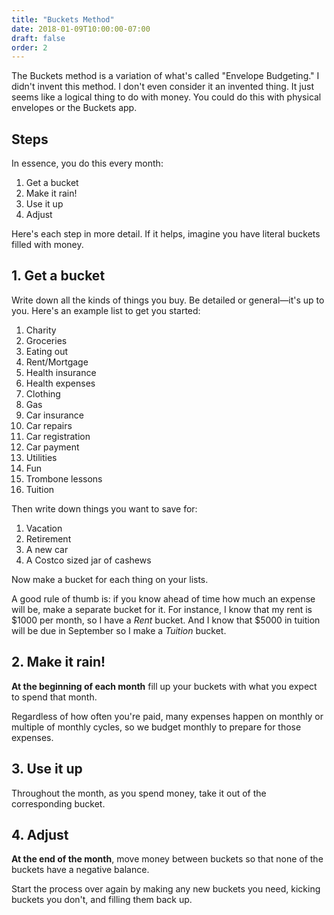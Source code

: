 ```yaml
---
title: "Buckets Method"
date: 2018-01-09T10:00:00-07:00
draft: false
order: 2
---
```


The Buckets method is a variation of what's called "Envelope Budgeting."  I didn't invent this method.  I don't even consider it an invented thing.  It just seems like a logical thing to do with money.  You could do this with physical envelopes or the Buckets app.

## Steps

In essence, you do this every month:

1. Get a bucket
2. Make it rain!
3. Use it up
4. Adjust

Here's each step in more detail.  If it helps, imagine you have literal buckets filled with money.

## 1. Get a bucket

Write down all the kinds of things you buy.  Be detailed or general&mdash;it's up to you.  Here's an example list to get you started:

1. Charity
2. Groceries
3. Eating out
4. Rent/Mortgage
5. Health insurance
6. Health expenses
7. Clothing
8. Gas
9. Car insurance
10. Car repairs
11. Car registration
12. Car payment
13. Utilities
14. Fun
15. Trombone lessons
16. Tuition

Then write down things you want to save for:

1. Vacation
2. Retirement
3. A new car
4. A Costco sized jar of cashews

Now make a bucket for each thing on your lists.

A good rule of thumb is: if you know ahead of time how much an expense will be, make a separate bucket for it.  For instance, I know that my rent is $1000 per month, so I have a *Rent* bucket.  And I know that $5000 in tuition will be due in September so I make a *Tuition* bucket.

## 2. Make it rain!

**At the beginning of each month** fill up your buckets with what you expect to spend that month.

Regardless of how often you're paid, many expenses happen on monthly or multiple of monthly cycles, so we budget monthly to prepare for those expenses.


## 3. Use it up

Throughout the month, as you spend money, take it out of the corresponding bucket.


## 4. Adjust

**At the end of the month**, move money between buckets so that none of the buckets have a negative balance.

Start the process over again by making any new buckets you need, kicking buckets you don't, and filling them back up.


